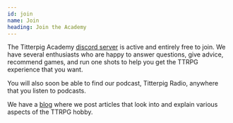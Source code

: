 ```yaml
---
id: join
name: Join
heading: Join the Academy
---
```


The Titterpig Academy [discord server](https://titterpig.academy/discord) is active and entirely free to join. We have several enthusiasts who are happy to answer questions, give advice, recommend games, and run one shots to help you get the TTRPG experience that you want.

You will also soon be able to find our podcast, Titterpig Radio, anywhere that you listen to podcasts.

We have a [blog](https://titterpig.academy/blog) where we post articles that look into and explain various aspects of the TTRPG hobby.

<!--<button class="ml-onclick-form" onclick="ml('show', 'gclyrp', true)">Signup for our Newsletter</button>-->
